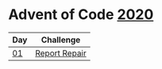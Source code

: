 # Advent of Code [2020](https://adventofcode.com/2020)

| Day                | Challenge                                            |
| ------------------ | ---------------------------------------------------- |
| [01](./src/d01.rs) | [Report Repair](https://adventofcode.com/2020/day/1) |
